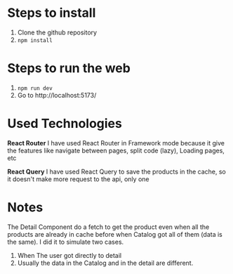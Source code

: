 # Steps to install

1. Clone the github repository
2. `npm install`

# Steps to run the web
1. `npm run dev`
2. Go to http://localhost:5173/

# Used Technologies
**React Router**
I have used React Router in Framework mode because it give the features like navigate between pages, split code (lazy), Loading pages, etc

**React Query**
I have used React Query to save the products in the cache, so it doesn't make more request to the api, only one

# Notes
The Detail Component do a fetch to get the product even when all the products are already in cache before when Catalog got all of them (data is the same).
I did it to simulate two cases.
1. When The user got directly to detail
2. Usually the data in the Catalog and in the detail are different.